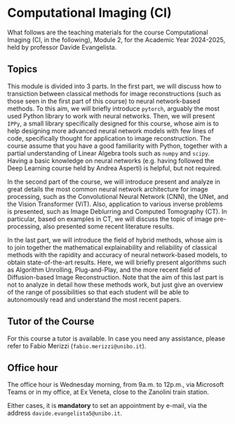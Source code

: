 # Computational Imaging (CI)
What follows are the teaching materials for the course Computational Imaging (CI, in the following), Module 2, for the Academic Year 2024-2025, held by professor Davide Evangelista.

## Topics
This module is divided into 3 parts. In the first part, we will discuss how to transiction between classical methods for image reconstructions (such as those seen in the first part of this course) to neural network-based methods. To this aim, we will briefly introduce `pytorch`, arguably the most used Python library to work with neural networks. Then, we will present `IPPy`, a small library specifically designed for this course, whose aim is to help designing more advanced neural network models with few lines of code, specifically thought for application to image reconstruction. The course assume that you have a good familiarity with Python, together with a partial understanding of Linear Algebra tools such as `numpy` and `scipy`. 
Having a basic knowledge on neural networks (e.g. having followed the Deep Learning course held by Andrea Asperti) is helpful, but not required.

In the second part of the course, we will introduce present and analyze in great details the most common neural network architecture for image processing, such as the Convolutional Neural Network (CNN), the UNet, and the Vision Transformer (ViT). Also, application to various inverse problems is presented, such as Image Deblurring and Computed Tomography (CT). In particular, based on examples in CT, we will discuss the topic of image pre-processing, also presented some recent literature results.

In the last part, we will introduce the field of hybrid methods, whose aim is to join together the mathematical explainability and reliability of classical methods with the rapidity and accuracy of neural network-based models, to obtain state-of-the-art results. Here, we will briefly present algorithms such as Algorithm Unrolling, Plug-and-Play, and the more recent field of Diffusion-based Image Reconstruction. Note that the aim of this last part is not to analyze in detail how these methods work, but just give an overview of the range of possibilities so that each student will be able to autonomously read and understand the most recent papers.

## Tutor of the Course
For this course a tutor is available. In case you need any assistance, please refer to Fabio Merizzi (`fabio.merizzi@unibo.it`).

## Office hour
The office hour is Wednesday morning, from 9a.m. to 12p.m., via Microsoft Teams or in my office, at Ex Veneta, close to the Zanolini train station. 

Either cases, it is **mandatory** to set an appointment by e-mail, via the address ``davide.evangelista5@unibo.it``.